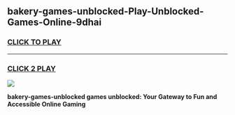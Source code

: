
## bakery-games-unblocked-Play-Unblocked-Games-Online-9dhai
<h3>
<a href="https://premium76.site?title=bakery-games-unblocked&ref=25A">CLICK TO PLAY</a></h3>
<hr>

<h3>
<a href="https://premium76.site?title=bakery-games-unblocked&ref=25A">CLICK 2 PLAY</a>
  
</h3>

<a href="https://premium76.site?title=bakery-games-unblocked&ref=25A"><img src="https://clearcache.store/games.png"></a>


**bakery-games-unblocked games unblocked: Your Gateway to Fun and Accessible Online Gaming**
